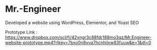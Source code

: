 # Mr.-Engineer
Developed a website using WordPress, Elementor, and Yoast SEO


Prototype Link : https://www.dropbox.com/scl/fi/42yngr3c88fdr188mo3qz/Mr.Engineer-website-prototype.mp4?rlkey=7bxo0n8yva7hcnhilxw83fuuw&e=1&dl=0
